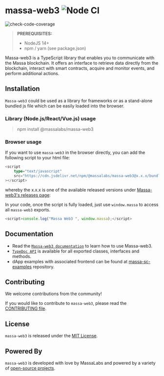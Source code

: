 # massa-web3 ![Node CI](https://github.com/massalabs/massa-web3/workflows/Node.js%20CI/badge.svg)

![check-code-coverage](https://img.shields.io/badge/coverage-98.35%25-green)

> **PREREQUISITES:**
> 
>    - NodeJS 14+
>    - npm / yarn (see package.json)


Massa-web3 is a TypeScript library that enables you to communicate with the Massa blockchain. It offers an interface to retrieve data directly from the blockchain, interact with smart contracts, acquire and monitor events, and perform additional actions.


## Installation

`Massa-web3` could be used as a library for frameworks or as a stand-alone bundled js file which can be easily loaded into the browser.

### Library (Node.js/React/Vue.js) usage

> npm install @massalabs/massa-web3

### Browser usage

If you want to use `massa-web3` in the browser directly, you can add the following script to your html file:

```ts
<script
    type="text/javascript"
    src="https://cdn.jsdelivr.net/npm/@massalabs/massa-web3@x.x.x/bundle.js"
></script>
```

whereby the x.x.x is one of the available released versions under
[Massa-web3's releases page](https://github.com/massalabs/massa-web3/releases):

In your code, once the script is fully loaded, just use `window.massa` to access all `massa-web3` exports.

```ts
<script>console.log("Massa Web3 ", window.massa);</script>
```

## Documentation

- Read the [`Massa-web3 documentation`](docs.massa.net) to learn how to use Massa-web3.
- [`TypeDoc API`](https://web3.docs.massa.net) is available for all exported classes, interfaces and methods.
- dApp examples with associated frontend can be found at [massa-sc-examples](https://github.com/massalabs/massa-sc-examples) repository.

## Contributing
We welcome contributions from the community!

If you would like to contribute to `massa-web3`, please read the [CONTRIBUTING file](CONTRIBUTING.md).

## License
`massa-web3` is released under the [MIT License](LICENSE).

## Powered By
`massa-web3` is developed with love by MassaLabs and powered by a variety of [open-source projects](powered-by.md).
